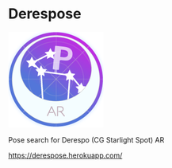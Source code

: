 # Derespose

![Icon for Derespose](https://github.com/arisucool/derespose/blob/main/client/src/assets/icon-192x192.png?raw=true)

Pose search for Derespo (CG Starlight Spot) AR

https://derespose.herokuapp.com/
